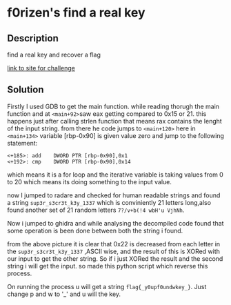 # f0rizen's find a real key

## Description
find a real key and recover a flag

[link to site for challenge](https://crackmes.one/crackme/629e1e5833c5d4251e72375f)

## Solution

Firstly I used GDB to get the main function. while reading thorugh the main function and at ```<main+92>```saw eax getting compared to 0x15 or 21. this happens just after calling strlen function that means rax contains the lenght of the input string. from there he code jumps to ```<main+120>``` here in ```<main+134>``` variable [rbp-0x90] is given value zero and jump to the following statement:

```
<+185>:	add    DWORD PTR [rbp-0x90],0x1
<+192>:	cmp    DWORD PTR [rbp-0x90],0x14
```
which means it is a for loop and the iterative variable is taking values from 0 to 20 which means its doing something to the input value.

now I jumped to radare and checked for human readable strings and found a string ```sup3r_s3cr3t_k3y_1337``` which is conviniently 21 letters long,also found another set of 21 random letters ```7?/v+b(!4 wbH'u VjhNh```.

Now i jumped to ghidra and while analysing the decompiled code found that some operation is been done between both the string i found.

from the above picture it is clear that 0x22 is decreased from each letter in the ```sup3r_s3cr3t_k3y_1337``` ,ASCII wise, and the result of this is XORed with our input to get the other string. So if i just XORed the result and the second string i will get the input. so made this python script which reverse this process.

On running the process u will get a string ```flag{_y0upf0undwkey_}```. Just change p and w to '_' and u will the key.
